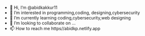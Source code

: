 - 👋 Hi, I’m @abidkakkur11
- 👀 I’m interested in programming,coding, designing,cybersecurity
- 🌱 I’m currently learning coding,cybersecurity,web designing
- 💞️ I’m looking to collaborate on ...
- 📫 How to reach me https//abidkp.netlify.app

<!---
abidkakkur11/abidkakkur11 is a ✨ special ✨ repository because its `README.md` (this file) appears on your GitHub profile.
You can click the Preview link to take a look at your changes.
--->
